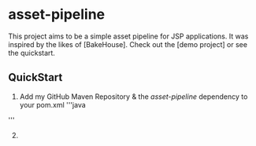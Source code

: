 asset-pipeline
=========


This project aims to be a simple asset pipeline for JSP applications. It was inspired by the likes of [BakeHouse]. Check out the [demo project] or see the quickstart.

QuickStart
-------

1. Add my GitHub Maven Repository & the *asset-pipeline* dependency to your pom.xml
'''java

'''

2. 
